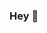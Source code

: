 ### Hey 👋

<!--
**rohanreddy888/rohanreddy888** is a ✨ _special_ ✨ repository because its `README.md` (this file) appears on your GitHub profile.

Here are some ideas to get you started:

- 🔭 I’m currently working on - React JS , Next JS 
- 🌱 I’m currently learning - Open AI
- 👯 I’m looking to collaborate on - Startup's 
- 🤔 I’m looking for help with - Backend
- 💬 Ask me about - Startups , Healthcare , Football
- 📫 How to reach me: https://twitter.com/rohanreddy888
-->
